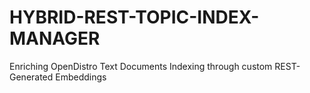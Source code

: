 # HYBRID-REST-TOPIC-INDEX-MANAGER
Enriching OpenDistro Text Documents Indexing through custom REST-Generated Embeddings
